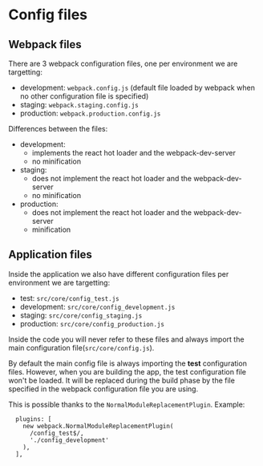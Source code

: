 # Config files

## Webpack files

There are 3 webpack configuration files, one per environment we are targetting:

- development: `webpack.config.js` (default file loaded by webpack when no
  other configuration file is specified)
- staging: `webpack.staging.config.js`
- production: `webpack.production.config.js`

Differences between the files:

- development:
  * implements the react hot loader and the webpack-dev-server
  * no minification
- staging:
  * does not implement the react hot loader and the webpack-dev-server
  * no minification
- production:
  * does not implement the react hot loader and the webpack-dev-server
  * minification

## Application files

Inside the application we also have different configuration files per
environment we are targetting:

- test: `src/core/config_test.js`
- development: `src/core/config_development.js`
- staging: `src/core/config_staging.js`
- production: `src/core/config_production.js`

Inside the code you will never refer to these files and always import the main
configuration file(`src/core/config.js`).

By default the main config file is always importing the **test** configuration
files. However, when you are building the app, the test configuration file
won't be loaded. It will be replaced during the build phase by the file
specified in the webpack configuration file you are using.

This is possible thanks to the `NormalModuleReplacementPlugin`. Example:

```
  plugins: [
    new webpack.NormalModuleReplacementPlugin(
      /config_test$/,
      './config_development'
    ),
  ],
```
